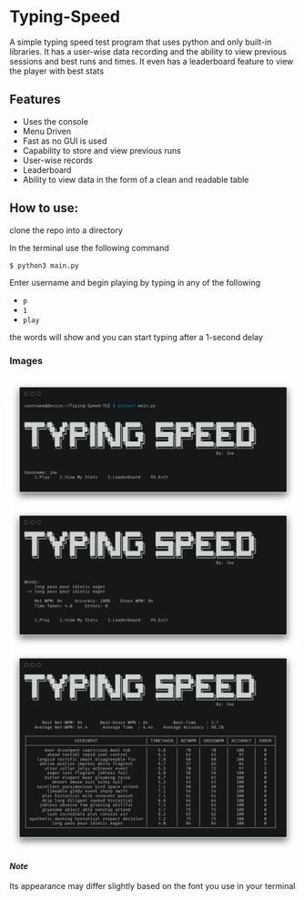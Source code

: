 
# Typing-Speed

A simple typing speed test program that uses python and only built-in libraries. It has a user-wise
data recording and the ability to view previous sessions and best runs and times. It even has a leaderboard
feature to view the player with best stats


## Features

- Uses the console
- Menu Driven
- Fast as no GUI is used
- Capability to store and view previous runs
- User-wise records
- Leaderboard
- Ability to view data in the form of a clean and readable table

## How to use:
clone the repo into a directory

In the terminal use the following command
```bash
$ python3 main.py 
```
Enter username and begin playing by typing in any of the following 
- `p`
- `1`
- `play`

the words will show and you can start typing after a 1-second delay

### Images

![starting screen](images/starting_screen.png)
![post-game screen](images/game_screen.png)
![table view of records for a user](images/record_view_table.png)

#### *Note*
Its appearance may differ slightly based on the font you use in your terminal

